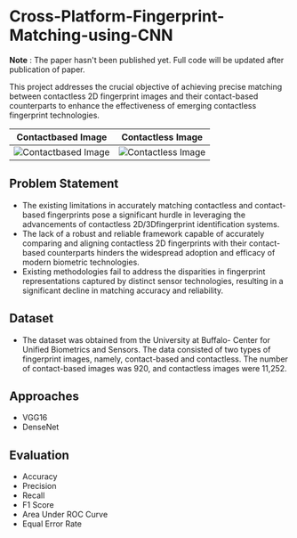 # Cross-Platform-Fingerprint-Matching-using-CNN
**Note** : The paper hasn't been published yet. Full code will be updated after publication of paper.

This project addresses the crucial objective of achieving precise matching between contactless 2D fingerprint images and their contact-based counterparts to enhance the effectiveness of emerging contactless fingerprint technologies.


| Contactbased Image                                             | Contactless Image                                            |
|--------------------------------------------------------------|------------------------------------------------------------|
| ![Contactbased Image]([https://raw.githubusercontent.com/bishram-acharya/Cross-Platform-Fingerprint-Matching-using-CNN/main/Images/1.bmp](https://raw.githubusercontent.com/bishram-acharya/Cross-Platform-Fingerprint-Matching-using-CNN/main/Images/1.bmp?token=GHSAT0AAAAAACUJDK2VOVUZCTJAV7EDPBJUZUFADSA)) | ![Contactless Image]([https://raw.githubusercontent.com/bishram-acharya/Cross-Platform-Fingerprint-Matching-using-CNN/main/Images/1match.png](https://raw.githubusercontent.com/bishram-acharya/Cross-Platform-Fingerprint-Matching-using-CNN/main/Images/1match.png?token=GHSAT0AAAAAACUJDK2US7TOXW7JMTOTXCRYZUFAFGQ)) |



## Problem Statement
- The existing limitations in accurately matching contactless and contact-based fingerprints pose a significant hurdle in leveraging the advancements of contactless 2D/3Dfingerprint identification systems.
- The lack of a robust and reliable framework capable of accurately comparing and aligning contactless 2D fingerprints with their contact-based counterparts hinders the widespread adoption and efficacy of modern biometric technologies.
- Existing methodologies fail to address the disparities in fingerprint representations
captured by distinct sensor technologies, resulting in a significant decline in matching
accuracy and reliability.

## Dataset
- The dataset was obtained from the University at Buffalo- Center for Unified Biometrics and Sensors. The data consisted of two types of fingerprint images, namely, contact-based and contactless. The number of contact-based images was 920, and contactless images were 11,252.

## Approaches
- VGG16
- DenseNet

## Evaluation
- Accuracy
- Precision
- Recall
- F1 Score
- Area Under ROC Curve
- Equal Error Rate



